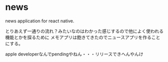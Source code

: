 # news
news application for react native.

とりあえず一通りの流れ？みたいなのはわかった感じするので他によく使われる機能とかを探るために
メモアプリは飽きてきたのでニュースアプリを作ることにする。

apple developerなんでpendingやねん・・・リリースできへんやんけ
